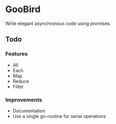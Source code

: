 # GooBird

Write elegant asynchronous code using promises.

## Todo

### Features

- All
- Each
- Map
- Reduce
- Filter

### Improvements

- Documentation
- Use a single go-routine for serial operations
